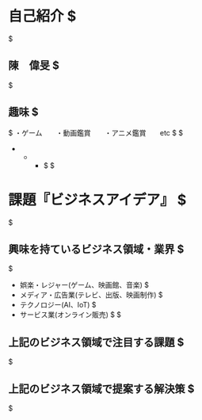 # 自己紹介 $
$
## 陳　偉旻 $
$
## 趣味 $
$
・ゲーム　　・動画鑑賞　　・アニメ鑑賞　　etc $
$
* * * $
$
# 課題『ビジネスアイデア』 $
$
## 興味を持ているビジネス領域・業界 $
$
- 娯楽・レジャー(ゲーム、映画館、音楽) $
- メディア・広告業(テレビ、出版、映画制作) $
- テクノロジー(AI、IoT) $
- サービス業(オンライン販売) $
$
## 上記のビジネス領域で注目する課題 $
$
## 上記のビジネス領域で提案する解決策 $
$

